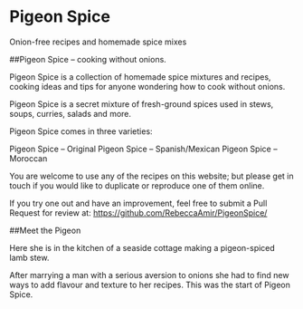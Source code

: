 # Pigeon Spice
Onion-free recipes and homemade spice mixes

##Pigeon Spice – cooking without onions.

Pigeon Spice is a collection of homemade spice mixtures and recipes, cooking ideas and tips for anyone wondering how to cook without onions.

Pigeon Spice is a secret mixture of fresh-ground spices used in stews, soups, curries, salads and more.

Pigeon Spice comes in three varieties:

Pigeon Spice – Original
Pigeon Spice – Spanish/Mexican
Pigeon Spice – Moroccan

You are welcome to use any of the recipes on this website; but please get in touch if you would like to duplicate or reproduce one of them online.

If you try one out and have an improvement, feel free to submit a Pull Request for review at: https://github.com/RebeccaAmir/PigeonSpice/

##Meet the Pigeon

Here she is in the kitchen of a seaside cottage making a pigeon-spiced lamb stew.

After marrying a man with a serious aversion to onions she had to find new ways to add flavour and texture to her recipes. This was the start of Pigeon Spice.
